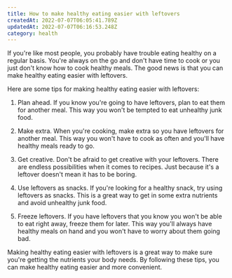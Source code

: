```yaml
---
title: How to make healthy eating easier with leftovers
createdAt: 2022-07-07T06:05:41.789Z
updatedAt: 2022-07-07T06:16:53.248Z
category: health
---
```


If you're like most people, you probably have trouble eating healthy on a regular basis. You're always on the go and don't have time to cook or you just don't know how to cook healthy meals. The good news is that you can make healthy eating easier with leftovers.

Here are some tips for making healthy eating easier with leftovers:

1. Plan ahead. If you know you're going to have leftovers, plan to eat them for another meal. This way you won't be tempted to eat unhealthy junk food.

2. Make extra. When you're cooking, make extra so you have leftovers for another meal. This way you won't have to cook as often and you'll have healthy meals ready to go.

3. Get creative. Don't be afraid to get creative with your leftovers. There are endless possibilities when it comes to recipes. Just because it's a leftover doesn't mean it has to be boring.

4. Use leftovers as snacks. If you're looking for a healthy snack, try using leftovers as snacks. This is a great way to get in some extra nutrients and avoid unhealthy junk food.

5. Freeze leftovers. If you have leftovers that you know you won't be able to eat right away, freeze them for later. This way you'll always have healthy meals on hand and you won't have to worry about them going bad.

Making healthy eating easier with leftovers is a great way to make sure you're getting the nutrients your body needs. By following these tips, you can make healthy eating easier and more convenient.
